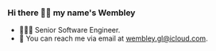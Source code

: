 ### Hi there 👋🏾 my name's Wembley

- 👨🏾‍💻 Senior Software Engineer.
- 📧 You can reach me via email at <a href="mailto:wembley.gl@icloud.com?subject=Hello">wembley.gl@icloud.com</a>.
